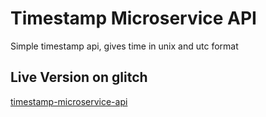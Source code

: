 # Timestamp Microservice API
Simple timestamp api, gives time in unix and utc format 

## Live Version on glitch
[timestamp-microservice-api](https://eight-football.glitch.me)
